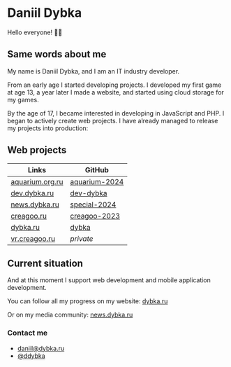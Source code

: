 # Daniil Dybka

Hello everyone! 👋🏻

## Same words about me

My name is Daniil Dybka, and I am an IT industry developer.

From an early age I started developing projects. I developed my first game at age 13, a year later I made a website, and started using cloud storage for my games.

By the age of 17, I became interested in developing in JavaScript and PHP. I began to actively create web projects. I have already managed to release my projects into production:

## Web projects

|               Links                        |                    GitHub                                    |
| ------------------------------------------ | ------------------------------------------------------------ |
| [aquarium.org.ru](https://aquarium.org.ru) | [aquarium-2024](https://github.com/DanyaBooba/aquarium-2024) |
| [dev.dybka.ru](https://dev.dybka.ru)       | [dev-dybka](https://github.com/DanyaBooba/dev-dybka)         | 
| [news.dybka.ru](https://news.dybka.ru)     | [special-2024](https://github.com/DanyaBooba/special-2024)   |
| [creagoo.ru](https://creagoo.ru)           | [creagoo-2023](https://github.com/DanyaBooba/creagoo-2023)   |
| [dybka.ru](https://dybka.ru)               | [dybka](https://github.com/DanyaBooba/dybka)                 |
| [vr.creagoo.ru](https://vr.creagoo.ru)     | _private_                                                    |

## Current situation

And at this moment I support web development and mobile application development.

You can follow all my progress on my website: [dybka.ru](https://dybka.ru)

Or on my media community: [news.dybka.ru](https://news.dybka.ru)

### Contact me

- daniil@dybka.ru
- [@ddybka](https://ddybka.t.me)
